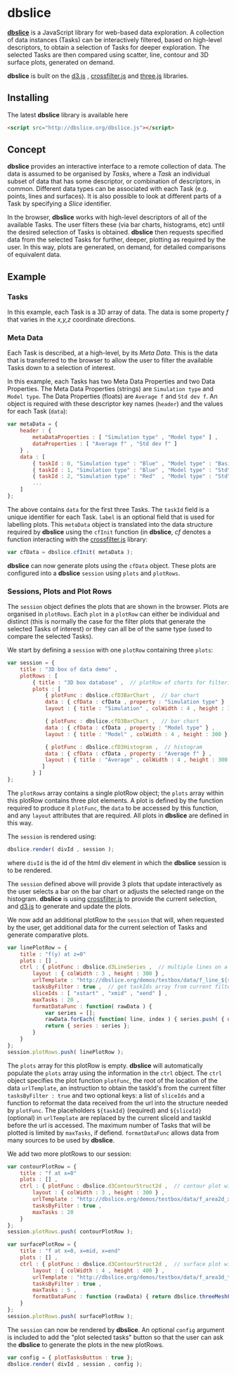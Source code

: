 # dbslice
[**dbslice**](http://www.dbslice.org) is a JavaScript library for web-based data exploration. A collection of data instances (Tasks)  can be interactively filtered, based on high-level descriptors, to obtain a selection of Tasks for deeper exploration. The selected Tasks are then compared using scatter, line, contour and 3D surface plots, generated on demand.

**dbslice** is built on the [d3.js](https://d3js.org) , [crossfilter.js](https://github.com/crossfilter/crossfilter) and [three.js](https://threejs.org) libraries.

## Installing
The latest **dbslice** library is available here

```html
<script src="http://dbslice.org/dbslice.js"></script>
```

## Concept
**dbslice** provides an interactive interface to a remote collection of data. The data is assumed to be organised by *Tasks*, where a *Task* an individual subset of data that has some descriptor, or combination of descriptors, in common. Different data types can be associated with each Task (e.g. points, lines and surfaces). It is also possible to look at different parts of a Task by specifying a *Slice* identifier.

In the browser, **dbslice** works with high-level descriptors of all of the available Tasks. The user filters these (via bar charts, histograms, etc) until the desired selection of Tasks is obtained. **dbslice**  then requests specified data from the selected Tasks for further, deeper, plotting as required by the user. In this way, plots are generated, on demand, for detailed comparisons of equivalent data.

## Example
### Tasks
In this example, each Task is a 3D array of data. The data is some property *f* that varies in the *x,y,z* coordinate directions. 

### Meta Data 
Each Task is described, at a high-level, by its *Meta Data*. This is the data that is transferred to the browser to allow the user to filter the available Tasks down to a selection of interest.

In this example, each Tasks has two Meta Data Properties and two Data Properties. The Meta Data Properties (strings) are `Simulation type` and `Model type`. The Data Properties (floats) are `Average f` and `Std dev f`. An object is required with these descriptor key names (`header`) and the values for each Task (`data`):

```javascript
var metaData = {
	header : { 
		metaDataProperties : [ "Simulation type" , "Model type" ] ,
		dataProperties : [ "Average f" , "Std dev f" ]
	} ,
	data : [
		{ taskId : 0, "Simulation type" : "Blue" , "Model type" : "Basic" , "Average f" : 0.9827, "Std dev f" : 0.0129, "label" : "Box 0" } , 
		{ taskId : 1, "Simulation type" : "Blue" , "Model type" : "Std"   , "Average f" : 1.2352, "Std dev f" : 0.0389, "label" : "Box 1" } ,
		{ taskId : 2, "Simulation type" : "Red"  , "Model type" : "Std"   , "Average f" : 2.6352, "Std dev f" : 0.0221, "label" : "Box 2" } ,
		...
	]
};
```
The above contains `data` for the first three Tasks. The `taskId` field is a unique identifier for each Task. `label` is an optional field that is used for labelling plots. This `metaData` object is translated into the data structure required by **dbslice** using the `cfInit` function (in **dbslice**, *cf* denotes a function interacting with the [crossfilter.js](https://github.com/crossfilter/crossfilter) library:

```javascript
var cfData = dbslice.cfInit( metaData );
```

**dbslice** can now generate plots using the `cfData` object. These plots are configured into a **dbslice** `session` using `plots` and `plotRows`.

### Sessions, Plots and Plot Rows
The `session` object defines the plots that are shown in the browser. Plots are organised in `plotRows`. Each `plot` in a `plotRow` can either be individual and distinct (this is normally the case for the filter plots that generate the selected Tasks of interest) or they can all be of the same type (used to compare the selected Tasks). 

We start by defining a `session` with one `plotRow` containing three `plots`:

```javascript
var session = {
	title : "3D box of data demo" ,
	plotRows : [
		{ title : "3D box database" ,  // plotRow of charts for filtering
		plots : [
		  	{ plotFunc : dbslice.cfD3BarChart ,  // bar chart
		  	data : { cfData : cfData , property : "Simulation type" } ,
		  	layout : { title : "Simulation" , colWidth : 4 , height : 300 } } ,

		  	{ plotFunc : dbslice.cfD3BarChart ,  // bar chart
		  	data : { cfData : cfData , property : "Model type" } ,
		  	layout : { title : "Model" , colWidth : 4 , height : 300 } } ,

		  	{ plotFunc : dbslice.cfD3Histogram ,  // histogram
		  	data : { cfData : cfData , property : "Average f" } ,
		  	layout : { title : "Average" , colWidth : 4 , height : 300 } } 
		   ] 
		} ]
};
```

The `plotRows` array contains a single plotRow object; the `plots` array within this plotRow contains three plot elements. A plot is defined by the function required to produce it `plotFunc`, the `data` to be accessed by this function, and any `layout` attributes that are required. All plots in **dbslice** are defined in this way.

The `session` is rendered using:

```javascript
dbslice.render( divId , session );
```
where `divId` is the id of the html div element in which the **dbslice** session is to be rendered.

The `session` defined above will provide 3 plots that update interactively as the user selects a bar on the bar chart or adjusts the selected range on the histogram. **dbslice** is using [crossfilter.js](https://github.com/crossfilter/crossfilter) to provide the current selection, and [d3.js](https://d3js.org) to generate and update the plots.

We now add an additional plotRow to the `session` that will, when requested by the user, get additional data for the current selection of Tasks and generate comparative plots.

```javascript
var linePlotRow = {
	title : "f(y) at z=0"
	plots : [] ,
	ctrl : { plotFunc : dbslice.d3LineSeries ,  // multiple lines on a single plot with d3
	    layout : { colWidth : 3 , height : 300 } ,
	    urlTemplate : "http://dbslice.org/demos/testbox/data/f_line_${sliceId}_task_${taskId}.json" ,
	    tasksByFilter : true ,  // get taskIds array from current filter selection
	    sliceIds : [ "xstart" , "xmid" , "xend" ] , 
	    maxTasks : 20 ,
	    formatDataFunc : function( rawData ) {
	       	var series = [];
	        rawData.forEach( function( line, index ) { series.push( { name : index , data : line } ) } );
	        return { series : series };
	    }
	}
};
session.plotRows.push( linePlotRow );
```
The `plots` array for this plotRow is empty. **dbslice** will automatically populate the `plots` array using the information in the `ctrl` object. The `ctrl` object specifies the plot function `plotFunc`, the root of the location of the data `urlTemplate`, an instruction to obtain the taskId's from the current filter `tasksByFilter : true` and two optional keys: a list of `sliceIds` and a function to reformat the data received from the url into the structure needed by `plotFunc`.  The placeholders `${taskId}` (required) and `${sliceId}` (optional) in `urlTemplate` are replaced by the current sliceId and taskId before the url is accessed. The maximum number of Tasks that will be plotted is limited by `maxTasks`, if defiend. `formatDataFunc` allows data from many sources to be used by **dbslice**.

We add two more plotRows to our session:

```javascript 
var contourPlotRow = {
	title : "f at x=0"
	plots : [] ,
	ctrl : { plotFunc : dbslice.d3ContourStruct2d ,  // contour plot with d3
	    layout : { colWidth : 3 , height : 300 } , 
	    urlTemplate : "http://dbslice.org/demos/testbox/data/f_area2d_xstart_task_${taskId}.json" ,
	    tasksByFilter : true ,
	    maxTasks : 20 
	} 
};
session.plotRows.push( contourPlotRow );

var surfacePlotRow = {
	title : "f at x=0, x=mid, x=end"
	plots : [] ,
	ctrl : { plotFunc : dbslice.d3ContourStruct2d ,  // surface plot with threejs
	    layout : { colWidth : 4 , height : 400 } , 
	    urlTemplate : "http://dbslice.org/demos/testbox/data/f_area3d_task_${taskId}.json" ,
	    tasksByFilter : true ,
	    maxTasks : 5 ,
	    formatDataFunc : function (rawData) { return dbslice.threeMeshFromStruct( rawData )}
	}
};
session.plotRows.push( surfacePlotRow );
```

The `session` can now be rendered by **dbslice**. An optional `config` argument is included to add the "plot selected tasks" button so that the user can ask the **dbslice** to generate the plots in the new plotRows.

```javascript
var config = { plotTasksButton : true };
dbslice.render( divId , session , config );
```






